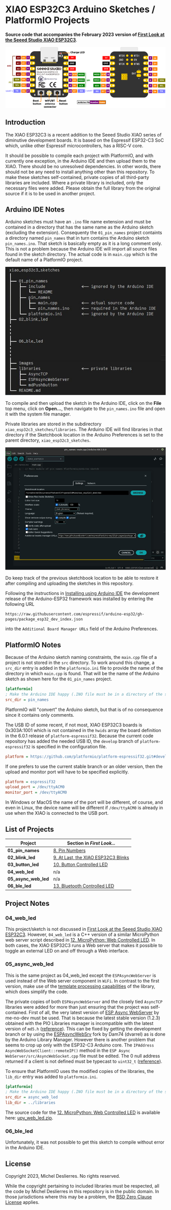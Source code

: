 # XIAO ESP32C3 Arduino Sketches / PlatformIO Projects

**Source code that accompanies the February 2023 version of [First Look at the Seeed Studio XIAO ESP32C3](https://sigmdel.ca/michel/ha/xiao/xiao_esp32c3_intro_en.html)**.

![XIAO ESP32C3 Pinout](images/xiao_esp32c3_pinout.png) 

## Introduction

The XIAO ESP32C3 is a recent addition to the Seeed Studio XIAO series of diminutive development boards. It is based on the Espressif ESP32-C3 SoC which, unlike other Espressif microcontrollers, has a RISC-V core.

It should be possible to compile each project with PlatformIO, and with currently one exception, in the Arduino IDE and then upload them to the XIAO. There should be no unresolved dependencies. In other words, there should not be any need to install anything other than this repository. To make these sketches self-contained, private copies of all third-party libraries are included. Where a private library is included, only the necessary files were added. Please obtain the full library from the original source if it is to be used in another project.

## Arduino IDE Notes

Arduino sketches must have an `.ino` file name extension and must be contained in a directory that has the same name as the Arduino sketch (excluding the extension). Consequenty the `01_pin_names` project containts a directory named `pin_names` that in turn contains the Arduino sketch `pin_names.ino`. That sketch is basically empty as it is a long comment only. This is not a problem because the Arduino IDE will import all source files found in the sketch directory. The actual code is in `main.cpp` which is the default name of a PlatformIO project.

![Directory tree](images/dir_tree.jpg) 

To compile and then upload the sketch in the Arduino IDE, click on the **File** top menu, click on **Open...**, then navigate to the `pin_names.ino` file and open it with the system file manager.

Private libraries are stored in the subdirectory `xiao_esp32c3_sketches/libraries`.  The Arduino IDE will find libraries in that directory if the Sketchbook location in the Arduino Preferences is set to the parent directory, `xiao_esp32c3_sketches`.

![Arduino Preferences](images/Arduino_sketchbook_location.jpg)

Do keep track of the previous sketchbook location to be able to restore it after compiling and uploading the sketches in this repository.

Following the instructions in [Installing using Arduino IDE](https://docs.espressif.com/projects/arduino-esp32/en/latest/installing.html#installing-using-arduino-ide) the development release of the Arduino-ESP32 framework was installed by entering the following URL 
```
https://raw.githubusercontent.com/espressif/arduino-esp32/gh-pages/package_esp32_dev_index.json
```
into the `Additional Board Manager URLs` field of the Arduino Preferences.


## PlatformIO Notes

Because of the Arduino sketch naming constraints, the `main.cpp` file of a project is not stored in the `src` directory. To work around this change, a `src_dir` entry is added in the `platformio.ini` file to provide the name of the directory in which `main.cpp` is found. That will be the name of the Arduino sketch as shown here for the `01_pin_names` project. 

```ini
[platformio]
; Make the Arduino IDE happy (.INO file must be in a directory of the same name)
src_dir = pin_names
```

 PlatformIO will "convert" the Arduino sketch, but that is of no consequence since it contains only comments.

The USB ID of some recent, if not most, XIAO ESP32C3 boards is 0x303A:1001 which is not contained in the `hwids` array the board definition in the 6.0.1 release of `platform-espressif32`. Because the current code repository has added the needed USB ID, the `develop` branch of `platform-espressif32` is specified in the configuration file.

```ini
platform = https://github.com/platformio/platform-espressif32.git#develop
```

If one prefers to use the current stable branch or an older version, then the upload and monitor port will have to be specified explicitly.

```ini
platform = espressif32
upload_port = /dev/ttyACM0
monitor_port = /dev/ttyACM0
```

In Windows or MacOS the name of the port will be different, of course, and even in Linux, the device name will be different if `/dev/ttyACM0` is already in use when the XIAO is connected to the USB port. 

## List of Projects      

| Project | Section in *First Look...* |
| ---     | ---                           |
| **01_pin_names** | [8. Pin Numbers](https://sigmdel.ca/michel/ha/xiao/xiao_esp32c3_intro_en.html#pins) |
| **02_blink_led** | [9. At Last, the XIAO ESP32C3 Blinks](https://sigmdel.ca/michel/ha/xiao/xiao_esp32c3_intro_en.html#blink) |
| **03_button_led** | [10. Button Controlled LED](https://sigmdel.ca/michel/ha/xiao/xiao_esp32c3_intro_en.html#button) |
| **04_web_led** | n/a |
| **05_async_web_led** | n/a |
| **06_ble_led** | [13. Bluetooth Controlled LED](https://sigmdel.ca/michel/ha/xiao/xiao_esp32c3_intro_en.html#ble) |


## Project Notes

### 04_web_led

This project/sketch is not discussed in [First Look at the Seeed Studio XIAO ESP32C3](https://sigmdel.ca/michel/ha/xiao/xiao_esp32c3_intro_en.html). However, `04_web_led` is a C++ version of a similar MicroPython web server script described in [12. MicroPython: Web Controlled LED](https://sigmdel.ca/michel/ha/xiao/xiao_esp32c3_intro_en.html#web). In both cases, the XIAO ESP32C3 runs a Web server that makes it possible to toggle an external LED on and off through a Web interface.

### 05_async_web_led

This is the same project as 04_web_led except the `ESPAsyncWebServer` is used instead of the Web server component in `WiFi`. In contrast to the first version, make use of the [template processing capabilities](https://github.com/me-no-dev/ESPAsyncWebServer#template-processing) of the library, which does simplify the code.

The private copies of both `ESPAsyncWebServer` and the closely tied `AsyncTCP` libraries were added for more than just ensuring that the project was self-contained. First of all, the very latest version of [ESP Async WebServer](https://github.com/me-no-dev/ESPAsyncWebServer) by me-no-dev must be used. That is because the latest stable version (1.2.3) obtained with the PIO Libraries manager is incompatible with the latest version of `md5.h`  ([reference](https://github.com/me-no-dev/ESPAsyncWebServer/issues/1147)). This can be fixed by getting the development branch or by using the [ESPAsyncWebSrv](https://github.com/dvarrel/ESPAsyncWebSrv) fork by Dam74 (dvarrel) as is done by the Arduino Library Manager. However there is another problem that seems to crop up only with the ESP32-C3 Arduino core. The `IPAddress AsyncWebSocketClient::remoteIP()` method in the `ESP Async WebServer/src/AsyncWebSocket.cpp` file must be edited. The 0 null address returned if a client is not defined must be typecast to `uint32_t` ([reference](https://github.com/me-no-dev/ESPAsyncWebServer/issues/1164)).

To ensure that PlatformIO uses the modified copies of the libraries, the `lib_dir` entry was added to `platformio.ini`.

```ini
[platformio]
; Make the Arduino IDE happy (.INO file must be in a directory of the same name)
src_dir = async_web_led
lib_dir = ../libraries
```

The source code for the [12. MicroPython: Web Controlled LED](https://sigmdel.ca/michel/ha/xiao/xiao_esp32c3_intro_en.html#web) is available here: [upy_web_led.zip]("https://sigmdel.ca/michel/ha/xiao/dnld/upy_web_led.zip").

### 06_ble_led

Unfortunately, it was not possible to get this sketch to compile without error in the Arduino IDE.


## License

Copyright 2023, Michel Deslierres. No rights reserved. 

While the copyright pertaining to included libraries must be respected, all the code by Michel Deslierres in this repository is in the public domain. In those jurisdictions where this may be a problem, the [BSD Zero Clause License](https://spdx.org/licenses/0BSD.html) applies.
